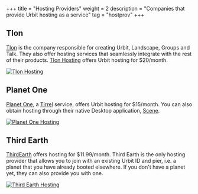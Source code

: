 +++
title = "Hosting Providers"
weight = 2
description = "Companies that provide Urbit hosting as a service"
tag = "hostprov"
+++


## Tlon
[Tlon](https://tlon.io) is the company responsible for creating Urbit, Landscape, Groups and Talk. They also offer hosting services that seamlessly integrate with the rest of their products.  [Tlon Hosting](https://tlon.io) offers Urbit hosting for $20/month.

[![Tlon Hosting](https://storage.googleapis.com/media.urbit.org/site/ecosystem/organizations/tlon-hosting-provider.png)](https://tlon.io/) 

## Planet One

[Planet One](https://planet.one), a [Tirrel](https://urbit.org/organizations/tirrel) service, offers Urbit hosting for $15/month. You can also obtain hosting through their native Desktop application, [Scene](https://planet.one/scene).

[![Planet One Hosting](https://storage.googleapis.com/media.urbit.org/site/ecosystem/organizations/planetone-hosting.png)](https://planet.one/) 

## Third Earth

[ThirdEarth](https://third.earth) offers hosting for $11.99/month. Third Earth is the only hosting provider that allows you to join with an existing Urbit ID and pier, i.e. a planet that you have already booted elsewhere. If you don't have a planet yet, they can also provide you with one.

[![Third Earth Hosting](https://storage.googleapis.com/media.urbit.org/site/ecosystem/organizations/thirdearth-hosting.png)](https://third.earth/) 
